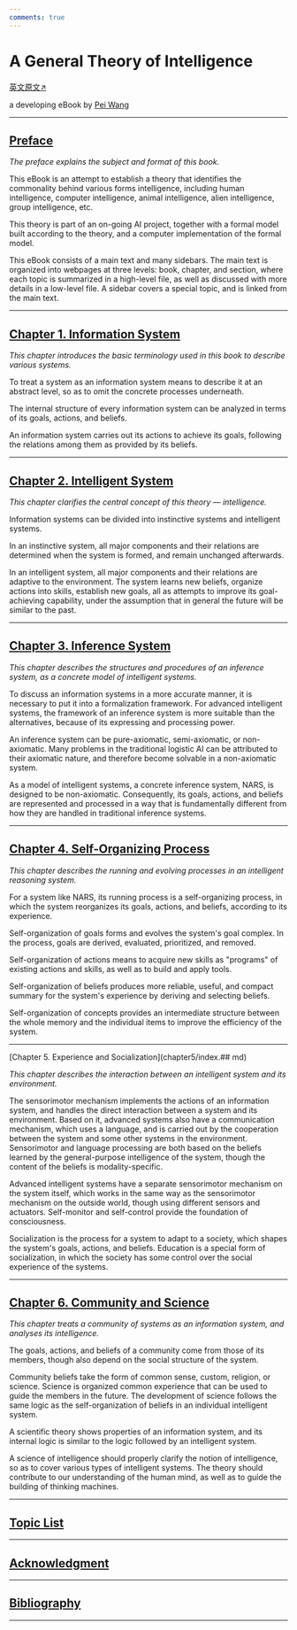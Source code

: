 ```yaml
---
comments: true
---
```


# A General Theory of Intelligence

[英文原文↗](https://cis.temple.edu/~pwang/GTI-book/)

a developing eBook by [Pei Wang](http://www.cis.temple.edu/~pwang/PeiWangCV.html)

* * *

## [Preface](preface.md)

_The preface explains the subject and format of this book._

This eBook is an attempt to establish a theory that identifies the commonality behind various forms intelligence, including human intelligence, computer intelligence, animal intelligence, alien intelligence, group intelligence, etc.

This theory is part of an on-going AI project, together with a formal model built according to the theory, and a computer implementation of the formal model.

This eBook consists of a main text and many sidebars. The main text is organized into webpages at three levels: book, chapter, and section, where each topic is summarized in a high-level file, as well as discussed with more details in a low-level file. A sidebar covers a special topic, and is linked from the main text.

* * *

## [Chapter 1. Information System](chapter1/index.md)

_This chapter introduces the basic terminology used in this book to describe various systems._

To treat a system as an information system means to describe it at an abstract level, so as to omit the concrete processes underneath.

The internal structure of every information system can be analyzed in terms of its goals, actions, and beliefs.

An information system carries out its actions to achieve its goals, following the relations among them as provided by its beliefs.

* * *

## [Chapter 2. Intelligent System](chapter2/index.md)

_This chapter clarifies the central concept of this theory — intelligence._

Information systems can be divided into instinctive systems and intelligent systems.

In an instinctive system, all major components and their relations are determined when the system is formed, and remain unchanged afterwards.

In an intelligent system, all major components and their relations are adaptive to the environment. The system learns new beliefs, organize actions into skills, establish new goals, all as attempts to improve its goal-achieving capability, under the assumption that in general the future will be similar to the past.

* * *

## [Chapter 3. Inference System](chapter3/index.md)

_This chapter describes the structures and procedures of an inference system, as a concrete model of intelligent systems._

To discuss an information systems in a more accurate manner, it is necessary to put it into a formalization framework. For advanced intelligent systems, the framework of an inference system is more suitable than the alternatives, because of its expressing and processing power.

An inference system can be pure-axiomatic, semi-axiomatic, or non-axiomatic. Many problems in the traditional logistic AI can be attributed to their axiomatic nature, and therefore become solvable in a non-axiomatic system.

As a model of intelligent systems, a concrete inference system, NARS, is designed to be non-axiomatic. Consequently, its goals, actions, and beliefs are represented and processed in a way that is fundamentally different from how they are handled in traditional inference systems.

* * *

## [Chapter 4. Self-Organizing Process](chapter4/index.md)

_This chapter describes the running and evolving processes in an intelligent reasoning system._

For a system like NARS, its running process is a self-organizing process, in which the system reorganizes its goals, actions, and beliefs, according to its experience.

Self-organization of goals forms and evolves the system's goal complex. In the process, goals are derived, evaluated, prioritized, and removed.

Self-organization of actions means to acquire new skills as "programs" of existing actions and skills, as well as to build and apply tools.

Self-organization of beliefs produces more reliable, useful, and compact summary for the system's experience by deriving and selecting beliefs.

Self-organization of concepts provides an intermediate structure between the whole memory and the individual items to improve the efficiency of the system.

* * *

[Chapter 5. Experience and Socialization](chapter5/index.## md)

_This chapter describes the interaction between an intelligent system and its environment._

The sensorimotor mechanism implements the actions of an information system, and handles the direct interaction between a system and its environment. Based on it, advanced systems also have a communication mechanism, which uses a language, and is carried out by the cooperation between the system and some other systems in the environment. Sensorimotor and language processing are both based on the beliefs learned by the general-purpose intelligence of the system, though the content of the beliefs is modality-specific.

Advanced intelligent systems have a separate sensorimotor mechanism on the system itself, which works in the same way as the sensorimotor mechanism on the outside world, though using different sensors and actuators. Self-monitor and self-control provide the foundation of consciousness.

Socialization is the process for a system to adapt to a society, which shapes the system's goals, actions, and beliefs. Education is a special form of socialization, in which the society has some control over the social experience of the systems.

* * *

## [Chapter 6. Community and Science](chapter6/index.md)

_This chapter treats a community of systems as an information system, and analyses its intelligence._

The goals, actions, and beliefs of a community come from those of its members, though also depend on the social structure of the system.

Community beliefs take the form of common sense, custom, religion, or science. Science is organized common experience that can be used to guide the members in the future. The development of science follows the same logic as the self-organization of beliefs in an individual intelligent system.

A scientific theory shows properties of an information system, and its internal logic is similar to the logic followed by an intelligent system.

A science of intelligence should properly clarify the notion of intelligence, so as to cover various types of intelligent systems. The theory should contribute to our understanding of the human mind, as well as to guide the building of thinking machines.

* * *

## [Topic List](topics/index.md)

* * *

## [Acknowledgment](acknowledgment.md)

* * *

## [Bibliography](bibliography.md)

* * *
